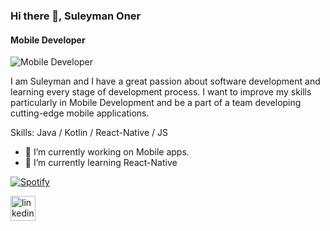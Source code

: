 ### Hi there 👋, Suleyman Oner
#### Mobile Developer
![Mobile Developer](https://c.tenor.com/l53qv3b1lhoAAAAd/silicon-valley-locked.gif)

I am Suleyman and I have a great passion about software development and learning every stage of development process. I want to improve my skills particularly in Mobile Development and be a part of a team developing cutting-edge mobile applications.

Skills: Java / Kotlin / React-Native / JS

- 🔭 I’m currently working on Mobile apps. 
- 🌱 I’m currently learning React-Native 

[![Spotify](https://nova-1fs56mpe5-suleymanoner.vercel.app/api/spotify)](https://open.spotify.com/user/qzwouju6lccb1ve54r3wq8hgu)

[<img src='https://cdn.jsdelivr.net/npm/simple-icons@3.0.1/icons/linkedin.svg' alt='linkedin' height='40'>](https://www.linkedin.com/in/suleymanoner/)  


